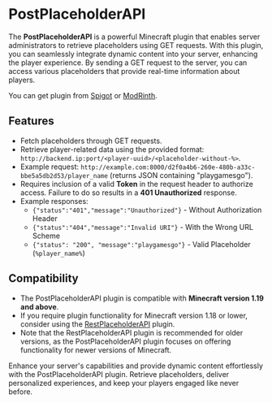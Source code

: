 # PostPlaceholderAPI

The **PostPlaceholderAPI** is a powerful Minecraft plugin that enables server administrators to retrieve placeholders using GET requests. With this plugin, you can seamlessly integrate dynamic content into your server, enhancing the player experience. By sending a GET request to the server, you can access various placeholders that provide real-time information about players.

You can get plugin from [Spigot](https://www.spigotmc.org/resources/postplaceholderapi.111988/) or [ModRinth](https://modrinth.com/plugin/postplaceholderapi).

## Features

- Fetch placeholders through GET requests.
- Retrieve player-related data using the provided format: `http://backend.ip:port/<player-uuid>/<placeholder-without-%>`.
- Example request: `http://example.com:8000/d2f0a4b6-260e-480b-a33c-bbe5a5db2d53/player_name` (returns JSON containing "playgamesgo").
- Requires inclusion of a valid **Token** in the request header to authorize access. Failure to do so results in a **401 Unauthorized** response.
- Example responses:
  - `{"status":"401","message":"Unauthorized"}` - Without Authorization Header
  - `{"status":"404","message":"Invalid URI"}` - With the Wrong URL Scheme
  - `{"status": "200", "message":"playgamesgo"}` - Valid Placeholder (`%player_name%`)

## Compatibility

- The PostPlaceholderAPI plugin is compatible with **Minecraft version 1.19 and above**.
- If you require plugin functionality for Minecraft version 1.18 or lower, consider using the [RestPlaceholderAPI](https://www.spigotmc.org/resources/rest-placeholderapi.90266/) plugin.
- Note that the RestPlaceholderAPI plugin is recommended for older versions, as the PostPlaceholderAPI plugin focuses on offering functionality for newer versions of Minecraft.

Enhance your server's capabilities and provide dynamic content effortlessly with the PostPlaceholderAPI plugin. Retrieve placeholders, deliver personalized experiences, and keep your players engaged like never before.
